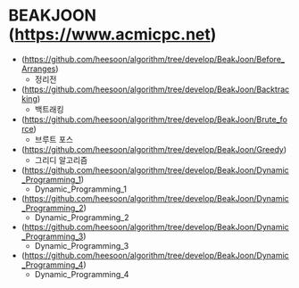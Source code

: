 BEAKJOON (https://www.acmicpc.net)
==========================================================================================
* (https://github.com/heesoon/algorithm/tree/develop/BeakJoon/Before_Arranges)
  * 정리전
* (https://github.com/heesoon/algorithm/tree/develop/BeakJoon/Backtracking)
  * 백트래킹
* (https://github.com/heesoon/algorithm/tree/develop/BeakJoon/Brute_force)
  * 브루트 포스
* (https://github.com/heesoon/algorithm/tree/develop/BeakJoon/Greedy)
  * 그리디 알고리즘
* (https://github.com/heesoon/algorithm/tree/develop/BeakJoon/Dynamic_Programming_1)
  * Dynamic_Programming_1
* (https://github.com/heesoon/algorithm/tree/develop/BeakJoon/Dynamic_Programming_2)
  * Dynamic_Programming_2
* (https://github.com/heesoon/algorithm/tree/develop/BeakJoon/Dynamic_Programming_3)
  * Dynamic_Programming_3
* (https://github.com/heesoon/algorithm/tree/develop/BeakJoon/Dynamic_Programming_4)
  * Dynamic_Programming_4